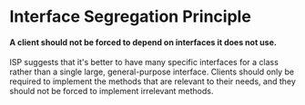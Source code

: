 # Interface Segregation Principle

#### A client should not be forced to depend on interfaces it does not use.

ISP suggests that it's better to have many specific interfaces for a class rather than a single large, general-purpose interface. Clients should only be required to implement the methods that are relevant to their needs, and they should not be forced to implement irrelevant methods.